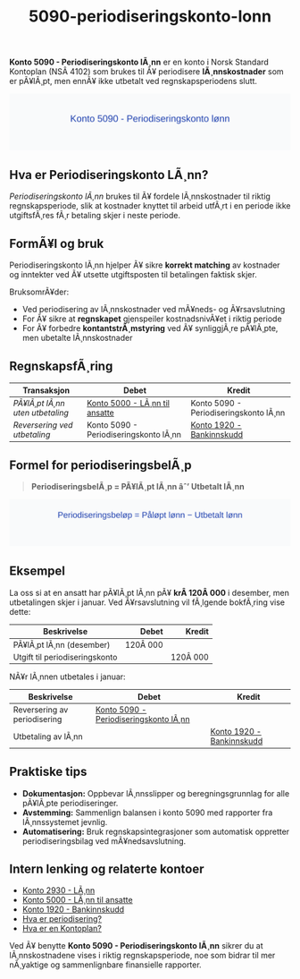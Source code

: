 ﻿---
title: "5090-periodiseringskonto-lonn"
meta_title: "5090-periodiseringskonto-lonn"
meta_description: "**Konto 5090 - Periodiseringskonto lÃ¸nn** er en konto i Norsk Standard Kontoplan (NSÂ 4102) som brukes til Ã¥ periodisere **lÃ¸nnskostnader** som er pÃ¥lÃ¸pt, ..."
slug: 5090-periodiseringskonto-lonn
type: blog
layout: pages/single
---

**Konto 5090 - Periodiseringskonto lÃ¸nn** er en konto i Norsk Standard Kontoplan (NSÂ 4102) som brukes til Ã¥ periodisere **lÃ¸nnskostnader** som er pÃ¥lÃ¸pt, men ennÃ¥ ikke utbetalt ved regnskapsperiodens slutt.

![Illustrasjon av konto 5090 Periodiseringskonto lÃ¸nn](5090-periodiseringskonto-lonn-image.svg)

## Hva er Periodiseringskonto LÃ¸nn?

*Periodiseringskonto lÃ¸nn* brukes til Ã¥ fordele lÃ¸nnskostnader til riktig regnskapsperiode, slik at kostnader knyttet til arbeid utfÃ¸rt i en periode ikke utgiftsfÃ¸res fÃ¸r betaling skjer i neste periode.

## FormÃ¥l og bruk

Periodiseringskonto lÃ¸nn hjelper Ã¥ sikre **korrekt matching** av kostnader og inntekter ved Ã¥ utsette utgiftsposten til betalingen faktisk skjer.

BruksomrÃ¥der:
* Ved periodisering av lÃ¸nnskostnader ved mÃ¥neds- og Ã¥rsavslutning
* For Ã¥ sikre at **regnskapet** gjenspeiler kostnadsnivÃ¥et i riktig periode
* For Ã¥ forbedre **kontantstrÃ¸mstyring** ved Ã¥ synliggjÃ¸re pÃ¥lÃ¸pte, men ubetalte lÃ¸nnskostnader

## RegnskapsfÃ¸ring

| Transaksjon                                    | Debet                                                                                                                                                        | Kredit                                                   |
|------------------------------------------------|--------------------------------------------------------------------------------------------------------------------------------------------------------------|----------------------------------------------------------|
| *PÃ¥lÃ¸pt lÃ¸nn uten utbetaling*                  | [Konto 5000 - LÃ¸nn til ansatte](/blogs/kontoplan/5000-lonn-til-ansatte "Konto 5000 - LÃ¸nn til ansatte")                                                     | Konto 5090 - Periodiseringskonto lÃ¸nn                    |
| *Reversering ved utbetaling*                   | Konto 5090 - Periodiseringskonto lÃ¸nn                                                                                                                       | [Konto 1920 - Bankinnskudd](/blogs/kontoplan/1920-bankinnskudd "Konto 1920 - Bankinnskudd")               |

## Formel for periodiseringsbelÃ¸p

> **PeriodiseringsbelÃ¸p = PÃ¥lÃ¸pt lÃ¸nn âˆ’ Utbetalt lÃ¸nn**

![Formel for periodiseringskonto lÃ¸nn](periodiseringskonto-lonn-formula.svg)

## Eksempel

La oss si at en ansatt har pÃ¥lÃ¸pt lÃ¸nn pÃ¥ **krÂ 120Â 000** i desember, men utbetalingen skjer i januar. Ved Ã¥rsavslutning vil fÃ¸lgende bokfÃ¸ring vise dette:

| Beskrivelse                    | Debet        | Kredit       |
|--------------------------------|-------------:|-------------:|
| PÃ¥lÃ¸pt lÃ¸nn (desember)         | 120Â 000      |              |
| Utgift til periodiseringskonto |              | 120Â 000      |

NÃ¥r lÃ¸nnen utbetales i januar:

| Beskrivelse                     | Debet                                                                                                                                                   | Kredit                                                                                              |
|---------------------------------|---------------------------------------------------------------------------------------------------------------------------------------------------------|-----------------------------------------------------------------------------------------------------|
| Reversering av periodisering    | [Konto 5090 - Periodiseringskonto lÃ¸nn](/blogs/kontoplan/5090-periodiseringskonto-lonn "Konto 5090 - Periodiseringskonto lÃ¸nn") |                                                                                                     |
| Utbetaling av lÃ¸nn              |                                                                                                                                                         | [Konto 1920 - Bankinnskudd](/blogs/kontoplan/1920-bankinnskudd "Konto 1920 - Bankinnskudd")       |

## Praktiske tips

* **Dokumentasjon:** Oppbevar lÃ¸nnsslipper og beregningsgrunnlag for alle pÃ¥lÃ¸pte periodiseringer.
* **Avstemming:** Sammenlign balansen i konto 5090 med rapporter fra lÃ¸nnssystemet jevnlig.
* **Automatisering:** Bruk regnskapsintegrasjoner som automatisk oppretter periodiseringsbilag ved mÃ¥nedsavslutning.

## Intern lenking og relaterte kontoer

* [Konto 2930 - LÃ¸nn](/blogs/kontoplan/2930-lonn "Konto 2930 - LÃ¸nn")
* [Konto 5000 - LÃ¸nn til ansatte](/blogs/kontoplan/5000-lonn-til-ansatte "Konto 5000 - LÃ¸nn til ansatte")
* [Konto 1920 - Bankinnskudd](/blogs/kontoplan/1920-bankinnskudd "Konto 1920 - Bankinnskudd")
* [Hva er periodisering?](/blogs/regnskap/hva-er-periodisering "Hva er periodisering? Prinsipper og praktisk anvendelse")
* [Hva er en Kontoplan?](/blogs/regnskap/hva-er-kontoplan "Hva er en Kontoplan? Komplett Guide til Kontoplaner i Norsk Regnskap")

Ved Ã¥ benytte **Konto 5090 - Periodiseringskonto lÃ¸nn** sikrer du at lÃ¸nnskostnadene vises i riktig regnskapsperiode, noe som bidrar til mer nÃ¸yaktige og sammenlignbare finansielle rapporter.

